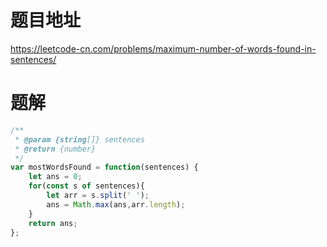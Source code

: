 # 题目地址
https://leetcode-cn.com/problems/maximum-number-of-words-found-in-sentences/

# 题解
```js
/**
 * @param {string[]} sentences
 * @return {number}
 */
var mostWordsFound = function(sentences) {
    let ans = 0;
    for(const s of sentences){
        let arr = s.split(' ');
        ans = Math.max(ans,arr.length);
    }
    return ans;
};
```